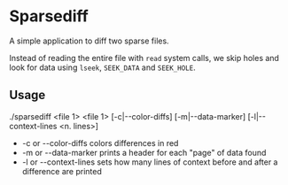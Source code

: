 # Sparsediff
A simple application to diff two sparse files.

Instead of reading the entire file with `read` system calls, we skip holes and look for data using `lseek`, 
`SEEK_DATA` and `SEEK_HOLE`.

## Usage

./sparsediff <file 1> <file 1> [-c|--color-diffs] [-m|--data-marker] [-l|--context-lines <n. lines>]

 - -c or --color-diffs colors differences in red
 - -m or --data-marker prints a header for each "page" of data found
 - -l or --context-lines sets how many lines of context before and after a difference are printed


